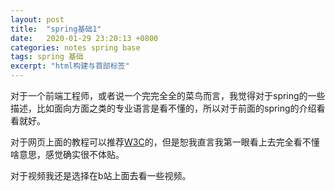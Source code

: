 ```yaml
---
layout: post
title:  "spring基础1"
date:   2020-01-29 23:20:13 +0800
categories: notes spring base
tags: spring 基础
excerpt: "html构建与首部标签"
---
```


对于一个前端工程师，或者说一个完完全全的菜鸟而言，我觉得对于spring的一些描述，比如面向方面之类的专业语言是看不懂的，所以对于前面的spring的介绍看看就好。

对于网页上面的教程可以推荐[W3C](https://www.w3cschool.cn/wkspring/pesy1icl.html)的，但是恕我直言我第一眼看上去完全看不懂啥意思，感觉确实很不体贴。

对于视频我还是选择在b站上面去看一些视频。